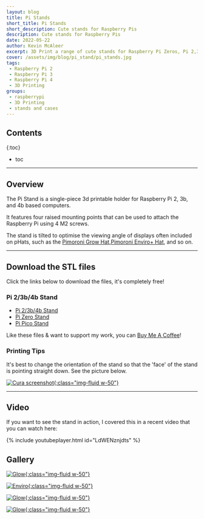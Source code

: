 ```yaml
---
layout: blog
title: Pi Stands
short_title: Pi Stands
short_description: Cute stands for Raspberry Pis
description: Cute stands for Raspberry Pis
date: 2022-05-22
author: Kevin McAleer
excerpt: 3D Print a range of cute stands for Raspberry Pi Zeros, Pi 2,3b,4b and Picos - specifically designed for Hats & pHats
cover: /assets/img/blog/pi_stand/pi_stands.jpg
tags:
 - Raspberry Pi 2
 - Raspberry Pi 3
 - Raspberry Pi 4
 - 3D Printing
groups:
 - raspberrypi
 - 3D Printing
 - stands and cases
---
```


## Contents

{:toc}
* toc

---

## Overview
The Pi Stand is a single-piece 3d printable holder for Raspberry Pi 2, 3b, and 4b based computers.

It features four raised mounting points that can be used to attach the Raspberry Pi using 4 M2 screws.

The stand is tilted to optimise the viewing angle of displays often included on pHats, such as the [Pimoroni Grow Hat](https://www.pimoroni.com/grow),[Pimoroni Enviro+ Hat](https://www.pimoroni.com/enviro), and so on.

---

## Download the STL files
Click the links below to download the files, it's completely free!

### Pi 2/3b/4b Stand
- [Pi 2/3b/4b Stand](/assets/stl/zero_stand/pi_stand.stl) 
- [Pi Zero Stand](/assets/stl/zero_stand/zero_stand.stl)
- [Pi Pico Stand](/assets/stl/zero_stand/pico_stand.stl)


Like these files & want to support my work, you can [Buy Me A Coffee](https://www.buymeacoffee.com/kevinmcaleer)!


### Printing Tips
It's best to change the orientation of the stand so that the 'face' of the stand is pointing straight down. See the picture below.

[![Cura screenshot](/assets/img/blog/zero_stand/cura.png){:class="img-fluid w-50"}](/assets/img/blog/zero_stand/cura.png)

---

## Video 
If you want to see the stand in action, I covered this in a recent video that you can watch here:

{% include youtubeplayer.html id="LdWENznjdts" %}

## Gallery

[![Glow](/assets/img/blog/pi_stand/pi_stand.jpg){:class="img-fluid w-50"}](/assets/img/blog/pi_stand/pi_stand.jpg)

[![Enviro](/assets/img/blog/zero_stand/enviro.jpg){:class="img-fluid w-50"}](/assets/img/blog/zero_stand/enviro.jpg)

[![Glow](/assets/img/blog/zero_stand/grow.jpg){:class="img-fluid w-50"}](/assets/img/blog/zero_stand/grow.jpg)

[![Glow](/assets/img/blog/zero_stand/zero_stand.png){:class="img-fluid w-50"}](/assets/img/blog/zero_stand/zero_stand.png)


